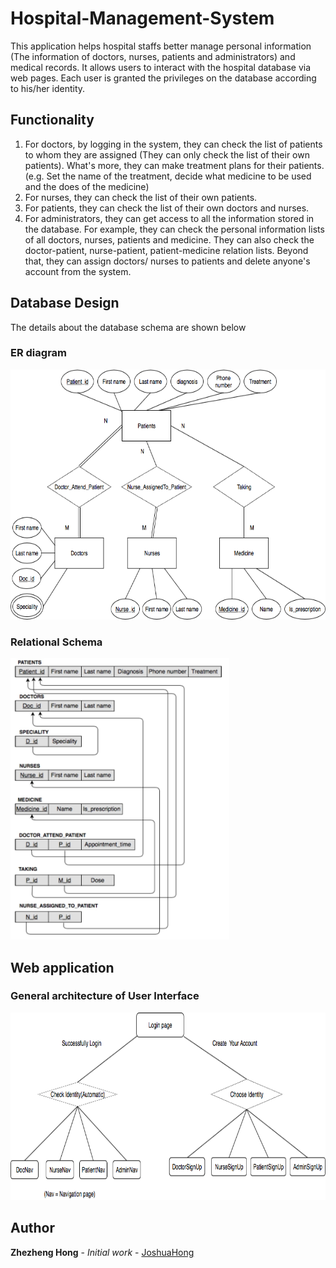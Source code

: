 # Hospital-Management-System
This application helps hospital staffs better manage personal information (The information of doctors, nurses, patients and administrators) and medical records. It allows users to interact with the hospital database via web pages. Each user is granted the privileges on the database according to his/her identity. 

## Functionality
1. For doctors, by logging in the system, they can check the list of patients to whom they are assigned (They can only check the list of their own patients). What's more, they can make treatment plans for their patients. (e.g. Set the name of the treatment, decide what medicine to be used and the does of the medicine)
2. For nurses, they can check the list of their own patients.
3. For patients, they can check the list of their own doctors and nurses.
4. For administrators, they can get access to all the information stored in the database. For example, they can check the personal information lists of all doctors, nurses, patients and medicine. They can also check the doctor-patient, nurse-patient, patient-medicine relation lists. Beyond that, they can assign doctors/ nurses to patients and delete anyone's account from the system.

## Database Design
The details about the database schema are shown below
### ER diagram
<img src="https://github.com/JoshuaHong0/Hospital-Management-System/blob/master/database_info/ER_diagram.png" width="600" height="400" />

### Relational Schema
<img src="https://github.com/JoshuaHong0/Hospital-Management-System/blob/master/database_info/Relational_Schema.jpg" width="350" height="450" />

## Web application
### General architecture of User Interface
<img src="https://github.com/JoshuaHong0/Hospital-Management-System/blob/master/demo/Main_architecture.png" width="700" height="300" />

## Author
**Zhezheng Hong** - *Initial work* - [JoshuaHong](https://github.com/JoshuaHong0)
